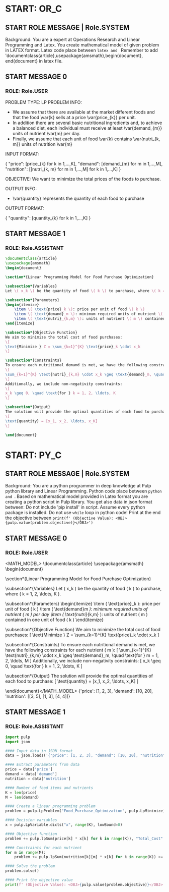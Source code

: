 # START: OR_C 
## START ROLE MESSAGE | Role.SYSTEM 
Background: You are a expert at Operations Research and Linear Programming and Latex. You create mathematical model of given problem in LATEX format. Latex code place between ```latex and ``` Remember to add 'documentclass{article},usepackage{amsmath},begin{document}, end{document} in latex file. 
## START MESSAGE 0 
### ROLE: Role.USER
<DESCRIPTION>
PROBLEM TYPE: LP
PROBLEM INFO:

- We assume that there are available at the market different foods and that the food \var{k} sells at a price \var{price_{k}} per unit. 
- In addition there are several basic nutritional ingredients and, to achieve a balanced diet, each individual must receive at least \var{demand_{m}} units of nutrient \var{m} per day. 
- Finally, we assume that each unit of food \var{k} contains \var{nutri_{k, m}} units of nutrition \var{m}

INPUT FORMAT:

{
	"price": [price_{k} for k in 1,...,K],
	"demand": [demand_{m} for m in 1,...,M],
	"nutrition": [[nutri_{k, m} for m in 1,...,M] for k in 1,...,K]
}


OBJECTIVE: We want to minimize the total prices of the foods to purchase.

OUTPUT INFO:

- \var{quantity} represents the quantity of each food to purchase

OUTPUT FORMAT:

{
	"quantity": [quantity_{k} for k in 1,...,K]
}
</DESCRIPTION>


## START MESSAGE 1 
### ROLE: Role.ASSISTANT
```latex
\documentclass{article}
\usepackage{amsmath}
\begin{document}

\section*{Linear Programming Model for Food Purchase Optimization}

\subsection*{Variables}
Let \( x_k \) be the quantity of food \( k \) to purchase, where \( k = 1, 2, \ldots, K \).

\subsection*{Parameters}
\begin{itemize}
    \item \( \text{price}_k \): price per unit of food \( k \)
    \item \( \text{demand}_m \): minimum required units of nutrient \( m \) per day
    \item \( \text{nutri}_{k,m} \): units of nutrient \( m \) contained in one unit of food \( k \)
\end{itemize}

\subsection*{Objective Function}
We aim to minimize the total cost of food purchases:
\[
\text{Minimize } Z = \sum_{k=1}^{K} \text{price}_k \cdot x_k
\]

\subsection*{Constraints}
To ensure each nutritional demand is met, we have the following constraints for each nutrient \( m \):
\[
\sum_{k=1}^{K} \text{nutri}_{k,m} \cdot x_k \geq \text{demand}_m, \quad \text{for } m = 1, 2, \ldots, M
\]
Additionally, we include non-negativity constraints:
\[
x_k \geq 0, \quad \text{for } k = 1, 2, \ldots, K
\]

\subsection*{Output}
The solution will provide the optimal quantities of each food to purchase:
\[
\text{quantity} = [x_1, x_2, \ldots, x_K]
\]

\end{document}
```

# START: PY_C 
## START ROLE MESSAGE | Role.SYSTEM 
Background: You are a python programmer in deep knowledge at Pulp python library and Linear Programming. Python code place between ```python and ```. Based on mathematical model provided in Latex format you are creating a python script in Pulp library. You get also data in json format between: <DATA></DATA> Do not include 'pip install' in script. Assume every python package is installed. Do not use `while` loop in python code! Print at the end the objective between <OBJ></OBJ> `print(f' (Objective Value): <OBJ>{pulp.value(problem.objective)}</OBJ>')` 
## START MESSAGE 0 
### ROLE: Role.USER
<MATH_MODEL>
\documentclass{article}
\usepackage{amsmath}
\begin{document}

\section*{Linear Programming Model for Food Purchase Optimization}

\subsection*{Variables}
Let \( x_k \) be the quantity of food \( k \) to purchase, where \( k = 1, 2, \ldots, K \).

\subsection*{Parameters}
\begin{itemize}
    \item \( \text{price}_k \): price per unit of food \( k \)
    \item \( \text{demand}_m \): minimum required units of nutrient \( m \) per day
    \item \( \text{nutri}_{k,m} \): units of nutrient \( m \) contained in one unit of food \( k \)
\end{itemize}

\subsection*{Objective Function}
We aim to minimize the total cost of food purchases:
\[
\text{Minimize } Z = \sum_{k=1}^{K} \text{price}_k \cdot x_k
\]

\subsection*{Constraints}
To ensure each nutritional demand is met, we have the following constraints for each nutrient \( m \):
\[
\sum_{k=1}^{K} \text{nutri}_{k,m} \cdot x_k \geq \text{demand}_m, \quad \text{for } m = 1, 2, \ldots, M
\]
Additionally, we include non-negativity constraints:
\[
x_k \geq 0, \quad \text{for } k = 1, 2, \ldots, K
\]

\subsection*{Output}
The solution will provide the optimal quantities of each food to purchase:
\[
\text{quantity} = [x_1, x_2, \ldots, x_K]
\]

\end{document}</MATH_MODEL>
<DATA>
{'price': [1, 2, 3], 'demand': [10, 20], 'nutrition': [[3, 5], [1, 3], [4, 4]]}</DATA>


## START MESSAGE 1 
### ROLE: Role.ASSISTANT
```python
import pulp
import json

#### Input data in JSON format
data = json.loads('{"price": [1, 2, 3], "demand": [10, 20], "nutrition": [[3, 5], [1, 3], [4, 4]]}')

#### Extract parameters from data
price = data['price']
demand = data['demand']
nutrition = data['nutrition']

#### Number of food items and nutrients
K = len(price)
M = len(demand)

#### Create a linear programming problem
problem = pulp.LpProblem("Food_Purchase_Optimization", pulp.LpMinimize)

#### Decision variables
x = pulp.LpVariable.dicts("x", range(K), lowBound=0)

#### Objective function
problem += pulp.lpSum(price[k] * x[k] for k in range(K)), "Total_Cost"

#### Constraints for each nutrient
for m in range(M):
    problem += pulp.lpSum(nutrition[k][m] * x[k] for k in range(K)) >= demand[m], f"Nutrient_Constraint_{m+1}"

#### Solve the problem
problem.solve()

#### Print the objective value
print(f' (Objective Value): <OBJ>{pulp.value(problem.objective)}</OBJ>')
```

